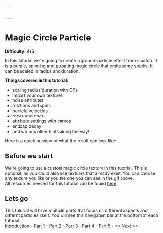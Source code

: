 ```yaml
---


---
```


<h1 id="magic-circle-particle">Magic Circle Particle</h1>
<p><strong>Difficulty: 4/5</strong></p>
<p>In this tutorial we’re going to create a ground-particle effect from scratch. It is a purple, spinning and pulsating magic circle that emits some sparks. It can be scaled in radius and duration.</p>
<p><strong>Things covered in this tutorial:</strong></p>
<ul>
<li>scaling radius/duration with CPs</li>
<li>import your own textures</li>
<li>noise attributes</li>
<li>rotations and spins</li>
<li>particle velocities</li>
<li>ropes and rings</li>
<li>attribute settings with curves</li>
<li>endcap decay</li>
<li>and various other hints along the way!</li>
</ul>
<p>Here is a quick preview of what the result can look like:<br>
<img src="https://i.imgur.com/GyTzJQP.gif" alt=""></p>
<h2 id="before-we-start">Before we start</h2>
<p>We’re going to use a custom magic circle texture in this tutorial. This is optional, as you could also use textures that already exist. You can choose any texture you like or you the one you can see in the gif above.<br>
All resources needed for this tutorial can be found <a href="...">here</a>.</p>
<h2 id="lets-go">Lets go</h2>
<p>This tutorial will have multiple parts that focus on different aspects and differnt particles itself. You will see this navigation bar at the bottom of each tutorial:<br>
<a href="">Introduction</a> - <a href="">Part 1</a> - <a href="">Part 2</a> - <a href="">Part 3</a> - <a href="">Part 4</a> - <a href="">Part 5</a> - <a href="">&gt;&gt; Next &gt;&gt;</a></p>

